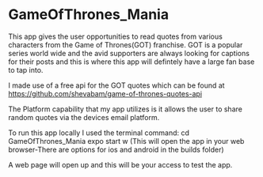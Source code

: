 # GameOfThrones_Mania

This app gives the user opportunities to read quotes from various characters from the Game of Thrones(GOT) franchise. 
GOT is a popular series world wide and the avid supporters are always looking for captions for their posts and this is where this app will defintely have a large fan base to tap into.

I made use of a free api for the GOT quotes which can be found at https://github.com/shevabam/game-of-thrones-quotes-api

The Platform capability that my app utilizes is it allows the user to share random quotes via the devices email platform.

To run this app locally I used the terminal command:
cd GameOfThrones_Mania
expo start
w (This will open the app in your web browser-There are options for ios and android in the builds folder)

A web page will open up and this will be your access to test the app.
